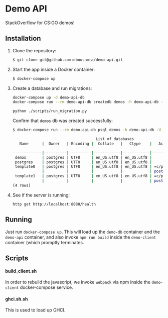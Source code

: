 # Demo API

StackOverflow for CS:GO demos!

## Installation

1. Clone the repository:

    ```bash
    $ git clone git@github.com:dbousamra/demo-api.git
    ```

2. Start the app inside a Docker container:

    ```bash
    $ docker-compose up
    ```

3. Create a database and run migrations:

    ```bash
    docker-compose up -d demo-api-db
    docker-compose run --rm demo-api-db createdb demos -h demo-api-db -U postgres

    python ./scripts/run_migration.py
    ```

    Confirm that `demos` db was created successfully:

    ```bash
    $ docker-compose run --rm demo-api-db psql demos -h demo-api-db -U postgres -c "\\list"

                                         List of databases
       Name      |  Owner   | Encoding |  Collate   |   Ctype    |   Access privileges

    -------------|----------|----------|------------|------------|--------------------
     demos       | postgres | UTF8     | en_US.utf8 | en_US.utf8 |
     postgres    | postgres | UTF8     | en_US.utf8 | en_US.utf8 |
     template0   | postgres | UTF8     | en_US.utf8 | en_US.utf8 | =c/postgres
                 |          |          |            |            | postgres=CTc/postgres
     template1   | postgres | UTF8     | en_US.utf8 | en_US.utf8 | =c/postgres
                 |          |          |            |            | postgres=CTc/postgres
    (4 rows)
    ```

4. See if the server is running:

     `http get http://localhost:8080/health`


## Running

Just run `docker-compose up`. This will load up the `demo-db` container and the `demo-api` container, and also invoke `npm run build` inside the `demo-client` container (which promptly terminates.

## Scripts

#### build_client.sh

In order to rebuild the javascript, we invoke `webpack` via npm inside the `demo-client` docker-compose service.

#### ghci.sh.sh

This is used to load up GHCI.